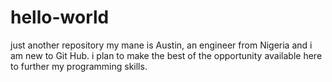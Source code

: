 # hello-world
just another repository
my mane is Austin, an engineer from Nigeria and i am new to Git Hub.
i plan to make the best of the opportunity available here to further my programming skills.

